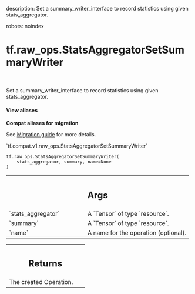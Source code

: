 description: Set a summary_writer_interface to record statistics using given stats_aggregator.

robots: noindex

# tf.raw_ops.StatsAggregatorSetSummaryWriter

<!-- Insert buttons and diff -->

<table class="tfo-notebook-buttons tfo-api nocontent" align="left">

</table>



Set a summary_writer_interface to record statistics using given stats_aggregator.

<section class="expandable">
  <h4 class="showalways">View aliases</h4>
  <p>
<b>Compat aliases for migration</b>
<p>See
<a href="https://www.tensorflow.org/guide/migrate">Migration guide</a> for
more details.</p>
<p>`tf.compat.v1.raw_ops.StatsAggregatorSetSummaryWriter`</p>
</p>
</section>

<pre class="devsite-click-to-copy prettyprint lang-py tfo-signature-link">
<code>tf.raw_ops.StatsAggregatorSetSummaryWriter(
    stats_aggregator, summary, name=None
)
</code></pre>



<!-- Placeholder for "Used in" -->


<!-- Tabular view -->
 <table class="responsive fixed orange">
<colgroup><col width="214px"><col></colgroup>
<tr><th colspan="2"><h2 class="add-link">Args</h2></th></tr>

<tr>
<td>
`stats_aggregator`
</td>
<td>
A `Tensor` of type `resource`.
</td>
</tr><tr>
<td>
`summary`
</td>
<td>
A `Tensor` of type `resource`.
</td>
</tr><tr>
<td>
`name`
</td>
<td>
A name for the operation (optional).
</td>
</tr>
</table>



<!-- Tabular view -->
 <table class="responsive fixed orange">
<colgroup><col width="214px"><col></colgroup>
<tr><th colspan="2"><h2 class="add-link">Returns</h2></th></tr>
<tr class="alt">
<td colspan="2">
The created Operation.
</td>
</tr>

</table>

